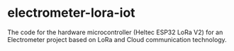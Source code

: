 # electrometer-lora-iot

The code for the hardware microcontroller (Heltec ESP32 LoRa V2) for an Electrometer project based on LoRa and Cloud communication technology.
